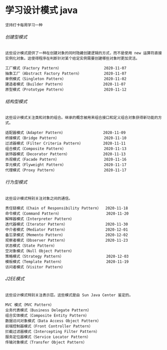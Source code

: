# 学习设计模式 java
    坚持打卡每周学习一种
  
###### 创建型模式
    这些设计模式提供了一种在创建对象的同时隐藏创建逻辑的方式，而不是使用 new 运算符直接实例化对象。这使得程序在判断针对某个给定实例需要创建哪些对象时更加灵活。	
    
```    
工厂模式（Factory Pattern）                   2020-11-07
抽象工厂（Abstract Factory Pattern）          2020-11-07
单例模式（Singleton Pattern）                 2020-11-02
建造者模式（Builder Pattern）                 2020-11-07
原型模式（Prototype Pattern）                 2020-11-12
```

###### 结构型模式
    这些设计模式关注类和对象的组合。继承的概念被用来组合接口和定义组合对象获得新功能的方式。
    	
``` 
适配器模式（Adapter Pattern）                 2020-11-09
桥接模式（Bridge Pattern）                    2020-11-10
过滤器模式（Filter Criteria Pattern）         2020-11-11
组合模式（Composite Pattern）                 2020-11-13
装饰器模式（Decorator Pattern）               2020-11-13
外观模式（Facade Pattern）                    2020-11-16
享元模式（Flyweight Pattern）                 2020-11-17
代理模式（Proxy Pattern）                     2020-11-17
``` 

###### 行为型模式
    这些设计模式特别关注对象之间的通信。	
    
``` 
责任链模式（Chain of Responsibility Pattern）  2020-11-18
命令模式（Command Pattern）                    2020-11-20
解释器模式（Interpreter Pattern）
迭代器模式（Iterator Pattern）                 2020-11-30
中介者模式（Mediator Pattern）                 2020-12-01
备忘录模式（Memento Pattern）                  2020-12-02
观察者模式（Observer Pattern）                 2020-11-23
状态模式（State Pattern）                      
空对象模式（Null Object Pattern）
策略模式（Strategy Pattern）                   2020-12-03
模板模式（Template Pattern）                   2020-11-19
访问者模式（Visitor Pattern）
``` 

###### J2EE模式
    这些设计模式特别关注表示层。这些模式是由 Sun Java Center 鉴定的。	

``` 
MVC 模式（MVC Pattern）
业务代表模式（Business Delegate Pattern）
组合实体模式（Composite Entity Pattern）
数据访问对象模式（Data Access Object Pattern）
前端控制器模式（Front Controller Pattern）
拦截过滤器模式（Intercepting Filter Pattern）
服务定位器模式（Service Locator Pattern）
传输对象模式（Transfer Object Pattern）
``` 


